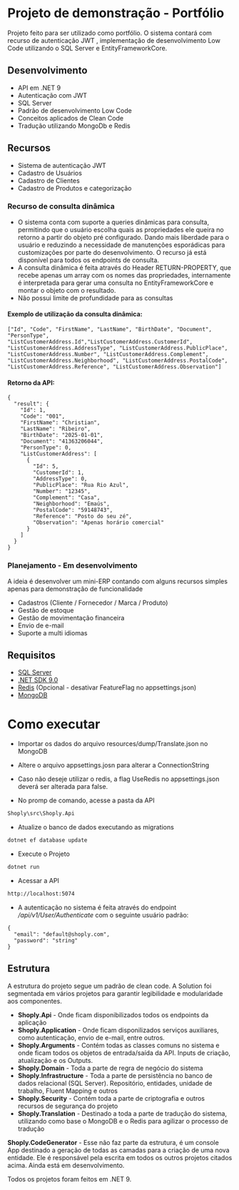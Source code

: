 # Projeto de demonstração - Portfólio
Projeto feito para ser utilizado como portfólio. O sistema contará com recurso de autenticação JWT , implementação de desenvolvimento Low Code utilizando o SQL Server e EntityFrameworkCore.

## Desenvolvimento
- API em .NET 9
- Autenticação com JWT
- SQL Server
- Padrão de desenvolvimento Low Code
- Conceitos aplicados de Clean Code
- Tradução utilizando MongoDb e Redis

## Recursos
- Sistema de autenticação JWT
- Cadastro de Usuários
- Cadastro de Clientes
- Cadastro de Produtos e categorização

### Recurso de consulta dinâmica
- O sistema conta com suporte a queries dinâmicas para consulta, permitindo que o usuário escolha quais as propriedades ele queira no retorno a partir do objeto pré configurado. Dando mais liberdade para o usuário e reduzindo a necessidade de manutenções esporádicas para  customizações por parte do desenvolvimento. O recurso já está disponível para todos os endpoints de consulta.
- A consulta dinâmica é feita através do Header RETURN-PROPERTY, que recebe apenas um array com os nomes das propriedades, internamente é interpretada para gerar uma consulta no EntityFrameworkCore e montar o objeto com o resultado.
- Não possui limite de profundidade para as consultas
#### Exemplo de utilização da consulta dinâmica:

```
["Id", "Code", "FirstName", "LastName", "BirthDate", "Document", "PersonType", "ListCustomerAddress.Id","ListCustomerAddress.CustomerId", "ListCustomerAddress.AddressType", "ListCustomerAddress.PublicPlace", "ListCustomerAddress.Number", "ListCustomerAddress.Complement", "ListCustomerAddress.Neighborhood", "ListCustomerAddress.PostalCode", "ListCustomerAddress.Reference", "ListCustomerAddress.Observation"]
```
#### Retorno da API:
```
{
  "result": {
    "Id": 1,
    "Code": "001",
    "FirstName": "Christian",
    "LastName": "Ribeiro",
    "BirthDate": "2025-01-01",
    "Document": "41363206044",
    "PersonType": 0,
    "ListCustomerAddress": [
      {
        "Id": 5,
        "CustomerId": 1,
        "AddressType": 0,
        "PublicPlace": "Rua Rio Azul",
        "Number": "12345",
        "Complement": "Casa",
        "Neighborhood": "Emaús",
        "PostalCode": "59148743",
        "Reference": "Posto do seu zé",
        "Observation": "Apenas horário comercial"
      }
    ]
  }
}
```

### Planejamento - **Em desenvolvimento**
A ideia é desenvolver um mini-ERP contando com alguns recursos simples apenas para demonstração de funcionalidade
- Cadastros (Cliente / Fornecedor / Marca / Produto)
- Gestão de estoque
- Gestão de movimentação financeira
- Envio de e-mail
- Suporte a multi idiomas

## Requisitos
- [SQL Server](https://www.microsoft.com/pt-br/sql-server/sql-server-downloads)
- [.NET SDK 9.0](https://dotnet.microsoft.com/download/dotnet/8.0)
- [Redis](https://redis.io/downloads/) (Opcional - desativar FeatureFlag no appsettings.json)
- [MongoDB](https://www.mongodb.com/try/download/community)

# Como executar
- Importar os dados do arquivo resources/dump/Translate.json no MongoDB

- Altere o arquivo appsettings.josn para alterar a ConnectionString
- Caso não deseje utilizar o redis, a flag UseRedis no appsettings.json deverá ser alterada para false.

- No promp de comando, acesse a pasta da API 
```bash
Shoply\src\Shoply.Api
```
- Atualize o banco de dados executando as migrations
```bash
dotnet ef database update
```
- Execute o Projeto
```bash
dotnet run
```
- Acessar a API
```bash
http://localhost:5074
```
- A autenticação no sistema é feita através do endpoint */api/v1/User/Authenticate* com o seguinte usuário padrão:
```
{
  "email": "default@shoply.com",
  "password": "string"
}
```
## Estrutura

A estrutura do projeto segue um padrão de clean code. A Solution foi segmentada em vários projetos para garantir legibilidade e modularidade aos componentes.

- **Shoply.Api** - Onde ficam disponibilizados todos os endpoints da aplicação
- **Shoply.Application** - Onde ficam disponilizados serviços auxiliares, como autenticação, envio de e-mail, entre outros. 
- **Shoply.Arguments** - Contém todas as classes comuns no sistema e onde ficam todos os objetos de entrada/saída da API. Inputs de criação, atualização e os Outputs.
- **Shoply.Domain** - Toda a parte de regra de negócio do sistema
- **Shoply.Infrastructure** - Toda a parte de persistência no banco de dados relacional (SQL Server). Repositório, entidades, unidade de trabalho, Fluent Mapping e outros
- **Shoply.Security** - Contém toda a parte de criptografia e outros recursos de segurança do projeto
- **Shoply.Translation** - Destinado a toda a parte de tradução do sistema, utilizando como base o MongoDB e o Redis para agilizar o processo de tradução

**Shoply.CodeGenerator** - Esse não faz parte da estrutura, é um console App destinado a geração de todas as camadas para a criação de uma nova entidade. Ele é responsável pela escrita em todos os outros projetos citados acima. Ainda está em desenvolvimento.

Todos os projetos foram feitos em .NET 9.

